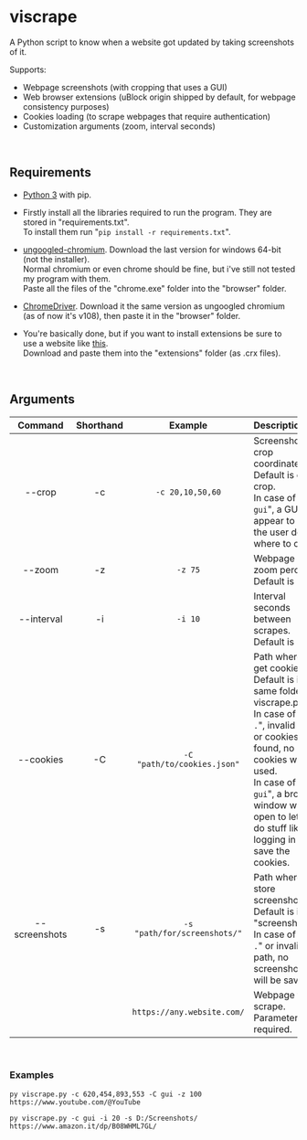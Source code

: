 # viscrape
A Python script to know when a website got updated by taking screenshots of it.

Supports:
- Webpage screenshots (with cropping that uses a GUI)
- Web browser extensions (uBlock origin shipped by default, for webpage consistency purposes)
- Cookies loading (to scrape webpages that require authentication)
- Customization arguments (zoom, interval seconds)

&nbsp;
## Requirements
- [Python 3](https://www.python.org/downloads/) with pip.

- Firstly install all the libraries required to run the program. They are stored in "requirements.txt".<br>
To install them run "`pip install -r requirements.txt`".

- [ungoogled-chromium](https://ungoogled-software.github.io/ungoogled-chromium-binaries/releases/windows/64bit/). Download the last version for windows 64-bit (not the installer).<br>
Normal chromium or even chrome should be fine, but i've still not tested my program with them.<br>
Paste all the files of the "chrome.exe" folder into the "browser" folder.

- [ChromeDriver](https://chromedriver.chromium.org/downloads). Download it the same version as ungoogled chromium (as of now it's v108), then paste it in the "browser" folder.

- You're basically done, but if you want to install extensions be sure to use a website like [this](https://standaloneinstaller.com/online-tools/crx-downloader).<br>Download and paste them into the "extensions" folder (as .crx files).

&nbsp;
## Arguments

| Command       | Shorthand | Example                      | Description
|:-:            |:-:        | :-:                          |:-
| --crop        | -c        | `-c 20,10,50,60`             | Screenshot crop coordinates. Default is don't crop.<br>In case of "`-c gui`", a GUI will appear to let the user decide where to crop.
| --zoom        | -z        | `-z 75`                      | Webpage zoom percent. Default is 100.
| --interval    | -i        | `-i 10`                      | Interval seconds between scrapes. Default is 5.
| --cookies     | -C        | `-C "path/to/cookies.json"`  | Path where to get cookies. Default is in the same folder of viscrape.py.<br>In case of "`-C .`", invalid path or cookies not found, no cookies will be used.<br>In case of "`-c gui`", a browser window will open to let you do stuff like logging in and save the cookies.
| --screenshots | -s        | `-s "path/for/screenshots/"` | Path where to store screenshots. Default is in "screenshots/".<br>In case of "`-s .`" or invalid path, no screenshots will be saved.
|               |           | `https://any.website.com/`   | Webpage to scrape. Parameter required.

&nbsp;
### Examples
```
py viscrape.py -c 620,454,893,553 -C gui -z 100 https://www.youtube.com/@YouTube
```
```
py viscrape.py -c gui -i 20 -s D:/Screenshots/ https://www.amazon.it/dp/B08WHML7GL/
```
